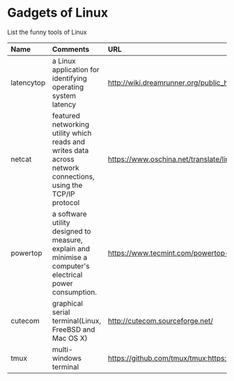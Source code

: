 # Gadgets of Linux
List the funny tools of Linux


| Name | Comments | URL   |
| :--- | :----    | :---- |
| latencytop    | a Linux application for identifying operating system latency      | http://wiki.dreamrunner.org/public_html/Low_Latency_Programming/LatencyTOP.html     |
| netcat | featured networking utility which reads and writes data across network connections, using the TCP/IP protocol | https://www.oschina.net/translate/linux-netcat-command 
| powertop | a software utility designed to measure, explain and minimise a computer's electrical power consumption. | https://www.tecmint.com/powertop-monitors-linux-laptop-battery-usage/ |
| cutecom |  graphical serial terminal(Linux, FreeBSD and Mac OS X) | http://cutecom.sourceforge.net/ |
| tmux | multi-windows terminal | https://github.com/tmux/tmux;https://gist.github.com/ryerh/14b7c24dfd623ef8edc7 |
